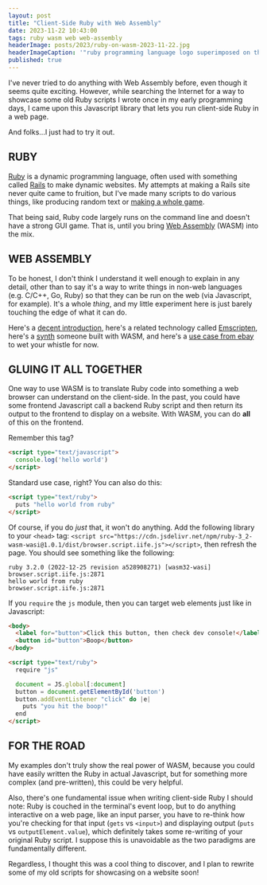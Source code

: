 ```yaml
---
layout: post
title: "Client-Side Ruby with Web Assembly"
date: 2023-11-22 10:43:00
tags: ruby wasm web web-assembly
headerImage: posts/2023/ruby-on-wasm-2023-11-22.jpg
headerImageCaption: '"ruby programming language logo superimposed on the web assembly logo" Origami paper folds papercraft, made of paper, stationery, 8K resolution 64 megapixels soft focus - NightCafe (model: SDXL 1.0)'
published: true
---
```


I've never tried to do anything with Web Assembly before, even though it seems quite exciting. However, while searching the Internet for a way to showcase some old Ruby scripts I wrote once in my early programming days, I came upon this Javascript library that lets you run client-side Ruby in a web page.

And folks...I just had to try it out.

<!--more-->

## RUBY

[Ruby](https://www.ruby-lang.org) is a dynamic programming language, often used with something called [Rails](https://rubyonrails.org) to make dynamic websites. My attempts at making a Rails site never quite came to fruition, but I've made many scripts to do various things, like producing random text or [making a whole game](https://github.com/michaelchadwick/gemwarrior-ruby).

That being said, Ruby code largely runs on the command line and doesn't have a strong GUI game. That is, until you bring [Web Assembly](https://webassembly.org) (WASM) into the mix.

## WEB ASSEMBLY

To be honest, I don't think I understand it well enough to explain in any detail, other than to say it's a way to write things in non-web languages (e.g. C/C++, Go, Ruby) so that they can be run on the web (via Javascript, for example). It's a whole _thing_, and my little experiment here is just barely touching the edge of what it can do.

Here's a [decent introduction](https://web.dev/articles/what-is-webassembly), here's a related technology called [Emscripten](https://emscripten.org/), here's a [synth](https://timdaub.github.io/wasm-synth/) someone built with WASM, and here's a [use case from ebay](https://innovation.ebayinc.com/tech/engineering/webassembly-at-ebay-a-real-world-use-case/) to wet your whistle for now.

## GLUING IT ALL TOGETHER

One way to use WASM is to translate Ruby code into something a web browser can understand on the client-side. In the past, you could have some frontend Javascript call a backend Ruby script and then return its output to the frontend to display on a website. With WASM, you can do **all** of this on the frontend.

Remember this tag?

```html
<script type="text/javascript">
  console.log('hello world')
</script>
```

Standard use case, right? You can also do this:

```html
<script type="text/ruby">
  puts "hello world from ruby"
</script>
```

Of course, if you do _just_ that, it won't do anything. Add the following library to your `<head>` tag: `<script src="https://cdn.jsdelivr.net/npm/ruby-3_2-wasm-wasi@1.0.1/dist/browser.script.iife.js"></script>`, then refresh the page. You should see something like the following:

```shell
ruby 3.2.0 (2022-12-25 revision a528908271) [wasm32-wasi] browser.script.iife.js:2871
hello world from ruby                                     browser.script.iife.js:2871
```

If you `require` the `js` module, then you can target web elements just like in Javascript:

```html
<body>
  <label for="button">Click this button, then check dev console!</label>
  <button id="button">Boop</button>
</body>

<script type="text/ruby">
  require "js"

  document = JS.global[:document]
  button = document.getElementById('button')
  button.addEventListener "click" do |e|
    puts "you hit the boop!"
  end
</script>
```

## FOR THE ROAD

My examples don't truly show the real power of WASM, because you could have easily written the Ruby in actual Javascript, but for something more complex (and pre-written), this could be very helpful.

Also, there's one fundamental issue when writing client-side Ruby I should note: Ruby is couched in the terminal's event loop, but to do anything interactive on a web page, like an input parser, you have to re-think how you're checking for that input (`gets` vs `<input>`) and displaying output (`puts` vs `outputElement.value`), which definitely takes some re-writing of your original Ruby script. I suppose this is unavoidable as the two paradigms are fundamentally different.

Regardless, I thought this was a cool thing to discover, and I plan to rewrite some of my old scripts for showcasing on a website soon!
